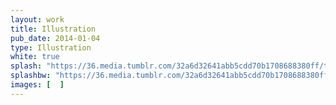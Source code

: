 ```yaml
---
layout: work
title: Illustration
pub_date: 2014-01-04
type: Illustration
white: true
splash: "https://36.media.tumblr.com/32a6d32641abb5cdd70b1708688380ff/tumblr_noo87m48XT1snf70wo3_540.png"
splashbw: "https://36.media.tumblr.com/32a6d32641abb5cdd70b1708688380ff/tumblr_noo87m48XT1snf70wo3_540.png"
images: [  ]
---
```

